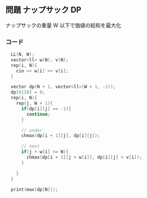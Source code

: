 <!--

verified
D - Knapsack 1
https://atcoder.jp/contests/dp/tasks/dp_d

-->
## 問題 ナップサック DP
ナップサックの重量 W 以下で価値の総和を最大化

### コード
```cpp
  LL(N, W);
  vector<ll> w(N), v(N);
  rep(i, N){
    cin >> w[i] >> v[i];
  }

  vector dp(N + 1, vector<ll>(W + 1, -1));
  dp[0][0] = 0;
  rep(i, N){
    rep(j, W + 1){
      if(dp[i][j] == -1){
        continue;
      }

      // under
      chmax(dp[i + 1][j], dp[i][j]);

      // next
      if(j + w[i] <= W){
        chmax(dp[i + 1][j + w[i]], dp[i][j] + v[i]);
      }

    }
  }

  print(max(dp[N]));

```